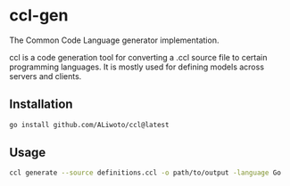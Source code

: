 # ccl-gen
The Common Code Language generator implementation.

ccl is a code generation tool for converting a .ccl source file to certain programming languages. It is mostly used for defining models across servers and clients.

## Installation
```bash
go install github.com/ALiwoto/ccl@latest
```

## Usage
```bash
ccl generate --source definitions.ccl -o path/to/output -language Go
```
